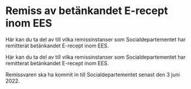 # Remiss av betänkandet E-recept inom EES

Här kan du ta del av till vilka remissinstanser som Socialdepartementet har remitterat betänkandet E-recept inom EES.

Här kan du ta del av till vilka remissinstanser som Socialdepartementet har remitterat betänkandet E-recept inom EES.

Remissvaren ska ha kommit in till Socialdepartementet senast den 3 juni 2022.
